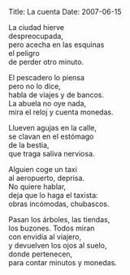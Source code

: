 Title: La cuenta
Date: 2007-06-15 

La ciudad hierve  
despreocupada,  
pero acecha en las esquinas  
el peligro  
de perder otro minuto.  
 
El pescadero lo piensa  
pero no lo dice,  
habla de viajes y de bancos.  
La abuela no oye nada,  
mira el reloj y cuenta monedas.  
 
Llueven agujas en la calle,  
se clavan en el estómago  
de la bestia,  
que traga saliva nerviosa.  
 
Alguien coge un taxi  
al aeropuerto, deprisa.  
No quiere hablar,  
deja que lo haga el taxista:  
obras incómodas, chubascos.  
 
Pasan los árboles, las tiendas,  
los buzones. Todos miran  
con envidia al viajero,  
y devuelven los ojos al suelo,  
donde pertenecen,  
para contar minutos y monedas.  
